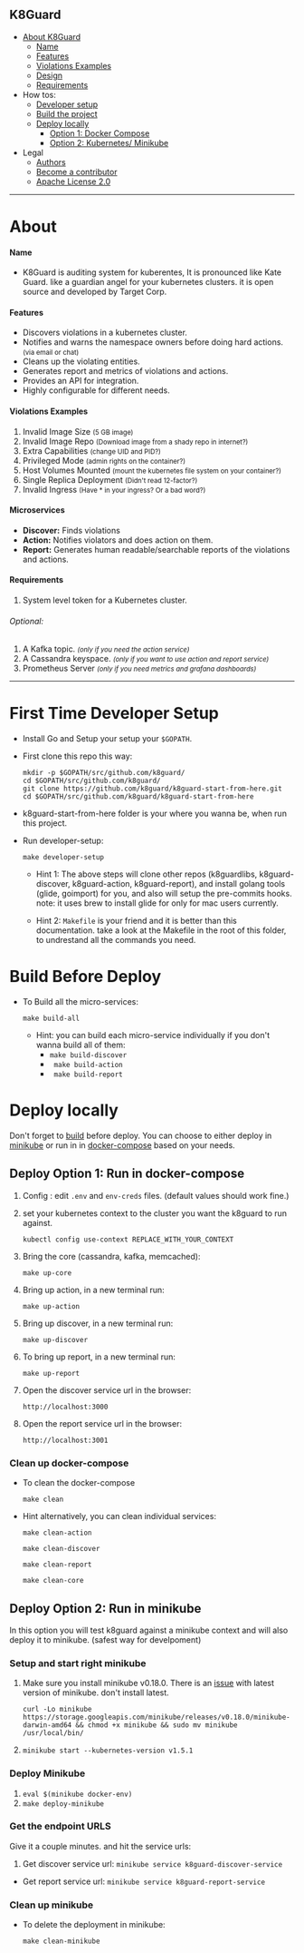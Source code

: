 
## K8Guard

- [About K8Guard](#about)	 
  	- [Name](#name)
	- [Features](#features)
	- [Violations Examples](#violations-examples)
	- [Design](#microservices)	  
	- [Requirements](#requirements)	 
- How tos:
	- [Developer setup](#first-time-developer-setup)
	- [Build the project](#build-before-deploy)
	- [Deploy locally](#deploy-locally)
        - [Option 1: Docker Compose](#deploy-option-1-run-in-docker-compose)
        - [Option 2: Kubernetes/ Minikube](#deploy-option-2-run-in-minikube)
- Legal
	- [Authors](https://github.com/k8guard/k8guard-start-from-here/blob/master/AUTHORS.md)
	- [Become a contributor](https://github.com/k8guard/k8guard-start-from-here/blob/master/CONTRIBUTING.md)
	- 	[Apache License 2.0](https://github.com/k8guard/k8guard-start-from-here/blob/master/LICENSE)

----

# About

#### Name

* K8Guard is auditing system for kuberentes, It is pronounced like Kate Guard. like a guardian angel for your kubernetes clusters.  it is open source and developed by Target Corp.


#### Features

- Discovers violations in a kubernetes cluster.
- Notifies and warns the namespace owners before doing hard actions. <small>(via email or chat) </small>
- Cleans up the violating entities.
- Generates report and metrics of violations and actions.
- Provides an API for integration.
- Highly configurable for different needs.


#### Violations Examples
1. Invalid Image Size <small>(5 GB image)</small>
1. Invalid Image Repo <small>(Download image from a shady repo in internet?)</small>
1. Extra Capabilities <small>(change UID and PID?)</small>
1. Privileged Mode <small>(admin rights on the container?)</small>
1. Host Volumes Mounted <small>(mount the kubernetes file system on your container?)</small>
1. Single Replica Deployment <small>(Didn't read 12-factor?)</small>
1. Invalid Ingress <small>(Have * in your ingress? Or a bad word?)</small>


#### Microservices

- **Discover:** Finds violations
- **Action:** Notifies violators and does action on them.
- **Report:** Generates human readable/searchable reports of the violations and actions.


#### Requirements

1. System level token for a Kubernetes cluster.

###### Optional:

1. A Kafka topic. <small>*(only if you need the action service)*</small>
1. A Cassandra keyspace. <small>*(only if you want to use action and report service)*</small>
1. Prometheus Server <small>*(only if you need metrics and grafana dashboards)*</small>



----



# First Time Developer Setup

* Install Go and Setup your setup your `$GOPATH`.

* First clone this repo this way:

	```
	mkdir -p $GOPATH/src/github.com/k8guard/
	cd $GOPATH/src/github.com/k8guard/
	git clone https://github.com/k8guard/k8guard-start-from-here.git
    cd $GOPATH/src/github.com/k8guard/k8guard-start-from-here
	```
* k8guard-start-from-here folder is your where you wanna be, when run this project.


* Run developer-setup:

	```
	make developer-setup
	```

	* Hint 1: The above steps will clone other repos (k8guardlibs, k8guard-discover, k8guard-action, k8guard-report), and install golang tools (glide, goimport) for you, and also will setup the pre-commits hooks. note: it uses brew to install glide for only for mac users currently.


	* Hint 2: `Makefile` is your friend and it is better than this documentation. take a look at the Makefile in the root of this folder, to undrestand all the commands you need.


# Build Before Deploy

- To Build all the micro-services:

	```
	make build-all
	```
	- Hint: you can build each micro-service individually if you don't wanna build all of them:
		- ```make build-discover```
		- ``` make build-action```
		- ``` make build-report```



#  Deploy locally

Don't forget to [build](#build-before-deploy) before deploy.
You can choose to either deploy in [minikube](#deploy-option-2-run-in-minikube) or run in in [docker-compose](#deploy-option-1-run-in-docker-compose) based on your needs.



##  Deploy Option 1: Run in docker-compose

1. Config :
	edit `.env` and `env-creds` files. (default values should work fine.)

1. set your kubernetes context to the cluster you want the k8guard to run against.

	```
	kubectl config use-context REPLACE_WITH_YOUR_CONTEXT
	```

1. Bring the core (cassandra, kafka, memcached):

	```
	make up-core
	```
1.  Bring up action, in a new terminal run:

	```
	make up-action
	```

1.  Bring up discover, in a new terminal run:

	```
	make up-discover
	```

1.  To bring up report, in a new terminal run:

	```
	make up-report
	```

1. Open the discover service url in the browser:
    ```
    http://localhost:3000
    ```

1. Open the report service url in the browser:
    ```
    http://localhost:3001
    ```

### Clean up docker-compose

- To clean the docker-compose

	```
	make clean
	```

- Hint alternatively, you can clean individual services:

	`make clean-action`

	`make clean-discover`

	`make clean-report`

	`make clean-core`



## Deploy Option 2: Run in minikube

In this option you will test k8guard against a minikube context and will also deploy it to minikube. (safest way for develpoment)

### Setup and start right minikube
1. Make sure you install minikube v0.18.0. There is an [issue](https://github.com/kubernetes/minikube/issues/1521) with latest version of minikube. don't install latest.

	```
	curl -Lo minikube https://storage.googleapis.com/minikube/releases/v0.18.0/minikube-darwin-amd64 && chmod +x minikube && sudo mv minikube /usr/local/bin/
	```

1. ```minikube start --kubernetes-version v1.5.1```

### Deploy Minikube

1. ```eval $(minikube docker-env)```
1. ```make deploy-minikube```


### Get the endpoint URLS

Give it a couple minutes. and hit the service urls:

1. Get discover service url: ``` minikube service k8guard-discover-service ```

- Get report service url:
 ``` minikube service k8guard-report-service ```


### Clean up minikube
- To delete the deployment in minikube:

	```
	make clean-minikube
	```
